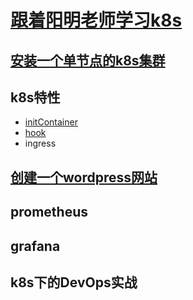 # [跟着阳明老师学习k8s](https://www.qikqiak.com/k8s-book/)
## [安装一个单节点的k8s集群](Install-Single-Cluster.md)
## k8s特性
- [initContainer](initContainer/init-demo.yaml)
- [hook](hook/postStart.yaml)
- ingress
## [创建一个wordpress网站](wordpress)
## prometheus
## grafana
## k8s下的DevOps实战